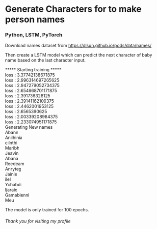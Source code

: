 # Generate Characters for to make person names

### Python, LSTM, PyTorch
Download names dataset from https://dlsun.github.io/pods/data/names/

Then create a LSTM model which can predict the next character of baby name based on the last character input.


***** Starting training *****<br>
loss : 3.37742138671875<br>
loss : 2.996314697265625<br>
loss : 2.947279052734375<br>
loss : 2.654668701171875<br>
loss : 2.391736328125<br>
loss : 2.39141162109375<br>
loss : 2.4462001953125<br>
loss : 2.6565390625<br>
loss : 2.00339208984375<br>
loss : 2.233074951171875<br>
Generating New names<br>
Abann<br>
Anilhinia<br>
cilnthi<br>
Maribh<br>
Jeavin<br>
Abana<br>
Reedeam<br>
Anryteg<br>
Jainie<br>
ilel<br>
Ychabdi<br>
Ijaraio<br>
Gamabienni<br>
Meu<br>

The model is only trained for 100 epochs.

###### Thank you for visiting my profile